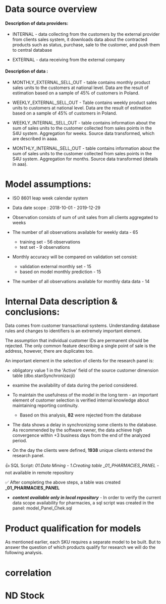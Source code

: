 # Data source overview

#### Description of data providers:
* INTERNAL - data collecting from the customers by the external provider from clients sales system, it downloads data about the contracted products such as status, purchase, sale to the customer, and push them to central database

* EXTERNAL - data receiving from the external company


#### Description of data :
* MONTHLY_EXTERNAL_SELL_OUT - table contains monthly product sales units to the customers at national level. Data are the result of estimation based on a sample of 45% of customers in Poland.
* WEEKLY_EXTERNAL_SELL_OUT - Table contains weekly product sales units to customers at national level. Data are the result of estimation based on a sample of 45% of customers in Poland.

* WEEKLY_INTERNAL_SELL_OUT - table contains information about the sum of sales units to the customer collected from sales points in the S4U system. Aggregation for weeks. Source data transformed, which are described in aaaa. 

* MONTHLY_INTERNAL_SELL_OUT - table contains information about the sum of sales units to the customer collected from sales points in the S4U system. Aggregation for months. Source data transformed (details in aaa).

# Model assumptions:
* ISO 8601 leap week calendar system
* Data date scope : 2018-10-01 - 2019-12-29
* Observation consists of sum of unit sales from all clients aggregated to weeks
* The number of all observations available for weekly data - 65
    * training set - 56 observations
    * test set - 9 observations
* Monthly accuracy will be compared on validation set consist:
    * validation external monthly set - 15 
    * based on model monthly prediction - 15
    
* The number of all observations available for monthly data data - 14
    
# Internal Data description & conclusions:

Data comes from customer transactional systems. Understanding database rules and changes to identifiers is an extremely important element.

The assumption that individual customer IDs are permanent should be rejected.
The only common feature describing a single point of sale is the address, however, there are duplicates too.

An important element in the selection of clients for the research panel is:
  
* obligatory value 1 in the 'Active' field of the source customer dimension table (dbo.stanSynchronizacji)
* examine the availability of data during the period considered.
  

* To maintain the usefulness of the model in the long term - an important element of customer selection is verified internal knowledge about maintaining reporting continuity. 
    * Based on this analysis, **82** were rejected from the database

* The data shows a delay in synchronizing some clients to the database. As recommended by the software owner, the data achieve high convergence within +3 business days from the end of the analyzed period.
    
    
* On the day the clients were defined, **1938** unique clients entered the research panel.


 :+1: SQL Script: *01.Data Mining - 1.Creating table _01_PHARMACIES_PANEL* - not available in remote repository
 
 :white_check_mark: After completing the above steps, a table was created **_01_PHARMACIES_PANEL**


* ***content available only in local repository*** -  In order to verify the current data scope availability for pharmacies, a sql script was created in the panel: model_Panel_Chek.sql



# Product qualification for models
As mentioned earlier, each SKU requires a separate model to be built.
But to answer the question of which products qualify for research we will do the following analysis.

# correlation
# ND Stock
#


